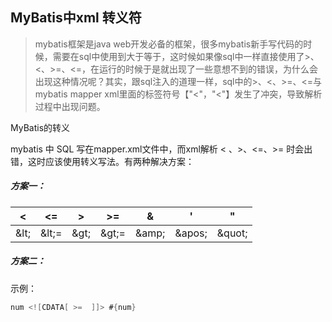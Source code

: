 

## MyBatis中xml 转义符

> mybatis框架是java web开发必备的框架，很多mybatis新手写代码的时候，需要在sql中使用到大于等于，这时候如果像sql中一样直接使用了>、<、>=、<=，在运行的时候于是就出现了一些意想不到的错误，为什么会出现这种情况呢？其实，跟sql注入的道理一样，sql中的>、<、>=、<=与mybatis mapper xml里面的标签符号【"<"，"<"】发生了冲突，导致解析过程中出现问题。

MyBatis的转义

mybatis 中 SQL 写在mapper.xml文件中，而xml解析 < 、>、<=、>= 时会出错，这时应该使用转义写法。有两种解决方案：

##### 方案一：

| &lt;     | &lt;=     | &gt;     | &gt;=     | &amp;     | '          | "          |
| -------- | --------- | -------- | --------- | --------- | ---------- | ---------- |
| &amp;lt; | &amp;lt;= | &amp;gt; | &amp;gt;= | &amp;amp; | &amp;apos; | &amp;quot; |

##### 方案二：

<![CDATA[ sql语句 ]]>

示例：

```java
num <![CDATA[ >=  ]]> #{num}
```

